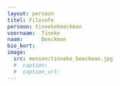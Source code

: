 ```yaml
---
layout: persoon
titel: Filosofe
persoon: tinnekebeeckman
voornaam:  Tineke
naam:      Beeckman
bio_kort:
image:
  src: mensen/tinneke_beeckman.jpg
  #  caption: 
  #  caption_url: 
---
```

